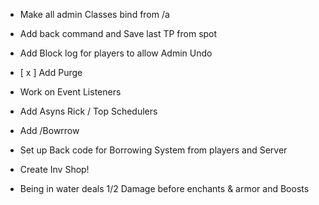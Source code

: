 -  Make all admin Classes bind from /a
- Add back command and Save last TP from spot
- Add Block log for players to allow Admin Undo
- [ x ]  Add Purge
- Work on Event Listeners
- Add Asyns Rick / Top Schedulers
- Add /Bowrrow
- Set up Back code for Borrowing System from players and Server
- Create Inv Shop!

- Being in water deals 1/2 Damage before enchants & armor and Boosts